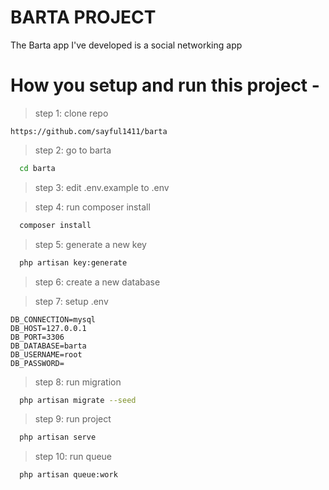
# BARTA PROJECT

The Barta app I've developed is a social networking app



# How you setup and run this project -

> step 1: clone repo 

    https://github.com/sayful1411/barta

> step 2: go to barta

```bash
  cd barta
  ``` 
  
>  step 3: edit .env.example to .env
   
> step 4: run composer install

```bash
  composer install
  ``` 
  
  > step 5: generate a new key
  
```bash
  php artisan key:generate
  ``` 
  
  >  step 6: create a new database 
  
  >  step 7: setup .env 
  
    DB_CONNECTION=mysql
    DB_HOST=127.0.0.1  
    DB_PORT=3306  
    DB_DATABASE=barta 
    DB_USERNAME=root 
    DB_PASSWORD=
    
  >  step 8: run migration 

```bash
  php artisan migrate --seed
  ``` 
  
  >  step 9: run project
  
```bash
  php artisan serve
  ```

  >  step 10: run queue
  
```bash
  php artisan queue:work
  ``` 
